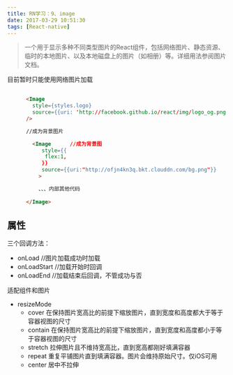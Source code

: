 ```yaml
---
title: RN学习：9、image
date: 2017-03-29 10:51:30
tags: [React-native]
---
```


>一个用于显示多种不同类型图片的React组件，包括网络图片、静态资源、临时的本地图片、以及本地磁盘上的图片（如相册）等。详细用法参阅图片文档。


<!--more-->

目前暂时只能使用网络图片加载

```html 
    
      <Image
        style={styles.logo}
        source={{uri: 'http://facebook.github.io/react/img/logo_og.png'}}
      />

      //成为背景图片

        <Image      //成为背景图
           style={{
            flex:1,
           }}
           source={{uri:"http://ofjn4kn3q.bkt.clouddn.com/bg.png"}}
          >

          、、、内部其他代码
           
      </Image>

```

## 属性

三个回调方法：

* onLoad        //图片加载成功时加载
* onLoadStart   //加载开始时回调
* onLoadEnd     //加载结束后回调，不管成功与否

适配组件和图片
* resizeMode 
    - cover 在保持图片宽高比的前提下缩放图片，直到宽度和高度都大于等于容器视图的尺寸
    - contain 在保持图片宽高比的前提下缩放图片，直到宽度和高度都小于等于容器视图的尺寸
    - stretch 拉伸图片且不维持宽高比，直到宽高都刚好填满容器
    - repeat 重复平铺图片直到填满容器。图片会维持原始尺寸。仅iOS可用
    - center  居中不拉伸

